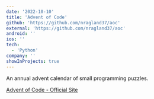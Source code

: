 ```yaml
---
date: '2022-10-10'
title: 'Advent of Code'
github: 'https://github.com/nragland37/aoc'
external: 'https://github.com/nragland37/aoc'
android: ''
ios: ''
tech:
  - 'Python'
company: ''
showInProjects: true
---
```


<!--
<p align="center">
  <img src="./assets/aoc-tree.png" alt="Advent of Code Tree" style="width: 100%; max-width: 100px;" />
</p>
-->

An annual advent calendar of small programming puzzles.

[Advent of Code - Official Site](https://adventofcode.com/)
